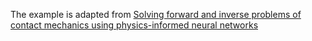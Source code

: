 The example is adapted from [Solving forward and inverse problems of contact mechanics using physics-informed neural networks](https://doi.org/10.1186/s40323-024-00265-3)

